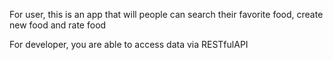 For user, this is an app that will people can search their favorite food, create new food and rate food

For developer, you are able to access data via RESTfulAPI
